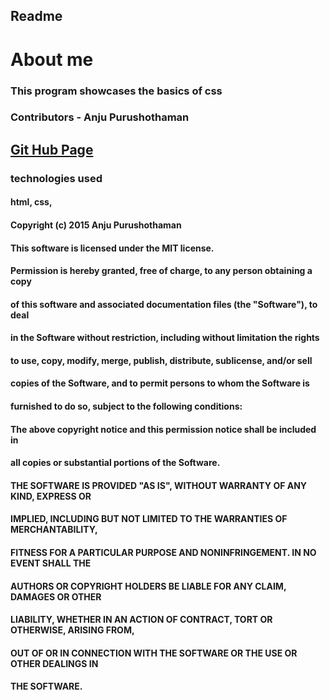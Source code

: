 ## Readme
# About me
### This program showcases the basics of css
### Contributors - Anju Purushothaman

## [Git Hub Page ](https://anju468.github.io/LayoutTest)

### technologies used
#### html, css, 
#### Copyright (c) 2015 Anju Purushothaman

#### This software is licensed under the MIT license.

#### Permission is hereby granted, free of charge, to any person obtaining a copy
#### of this software and associated documentation files (the "Software"), to deal
#### in the Software without restriction, including without limitation the rights
#### to use, copy, modify, merge, publish, distribute, sublicense, and/or sell
#### copies of the Software, and to permit persons to whom the Software is
#### furnished to do so, subject to the following conditions:

#### The above copyright notice and this permission notice shall be included in
#### all copies or substantial portions of the Software.

#### THE SOFTWARE IS PROVIDED "AS IS", WITHOUT WARRANTY OF ANY KIND, EXPRESS OR
#### IMPLIED, INCLUDING BUT NOT LIMITED TO THE WARRANTIES OF MERCHANTABILITY,
#### FITNESS FOR A PARTICULAR PURPOSE AND NONINFRINGEMENT. IN NO EVENT SHALL THE
#### AUTHORS OR COPYRIGHT HOLDERS BE LIABLE FOR ANY CLAIM, DAMAGES OR OTHER
#### LIABILITY, WHETHER IN AN ACTION OF CONTRACT, TORT OR OTHERWISE, ARISING FROM,
#### OUT OF OR IN CONNECTION WITH THE SOFTWARE OR THE USE OR OTHER DEALINGS IN
#### THE SOFTWARE.
